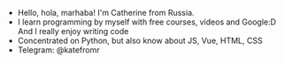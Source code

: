 - Hello, hola, marhaba! I'm Catherine from Russia.
- I learn programming by myself with free courses, videos and Google:D And I really enjoy writing code
- Concentrated on Python, but also know about JS, Vue, HTML, CSS
- Telegram: @katefromr

<!---
katefromr/katefromr is a ✨ special ✨ repository because its `README.md` (this file) appears on your GitHub profile.
You can click the Preview link to take a look at your changes.
--->
